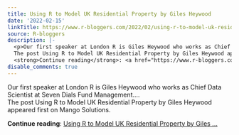```yaml
---
title: Using R to Model UK Residential Property by Giles Heywood
date: '2022-02-15'
linkTitle: https://www.r-bloggers.com/2022/02/using-r-to-model-uk-residential-property-by-giles-heywood/
source: R-bloggers
description: |-
  <p>Our first speaker at London R is Giles Heywood who works as Chief Data Scientist at Seven Dials Fund Management....<br />
  The post Using R to Model UK Residential Property by Giles Heywood appeared first on Mango Solutions.</p>
  <strong>Continue reading</strong>: <a href="https://www.r-bloggers.com/2022/02/using-r-to-model-uk-residential-property-by-giles-heywood/">Using R to Model UK Residential Property by Giles ...
disable_comments: true
---
```

<p>Our first speaker at London R is Giles Heywood who works as Chief Data Scientist at Seven Dials Fund Management....<br />
The post Using R to Model UK Residential Property by Giles Heywood appeared first on Mango Solutions.</p>
<strong>Continue reading</strong>: <a href="https://www.r-bloggers.com/2022/02/using-r-to-model-uk-residential-property-by-giles-heywood/">Using R to Model UK Residential Property by Giles ...